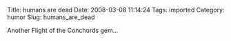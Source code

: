 Title: humans are dead
Date: 2008-03-08 11:14:24
Tags: imported
Category: humor
Slug: humans_are_dead

Another Flight of the Conchords gem...

<object width="425" height="355"><param name="movie" value="http://www.youtube.com/v/WGoi1MSGu64"></param><param name="wmode" value="transparent"></param><embed src="http://www.youtube.com/v/WGoi1MSGu64" type="application/x-shockwave-flash" wmode="transparent" width="425" height="355"></embed></object>
